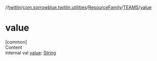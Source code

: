//[twitlin](../../../index.md)/[com.sorrowblue.twitlin.utilities](../../index.md)/[ResourceFamily](../index.md)/[TEAMS](index.md)/[value](value.md)



# value  
[common]  
Content  
internal val [value](value.md): [String](https://kotlinlang.org/api/latest/jvm/stdlib/kotlin/-string/index.html)  



